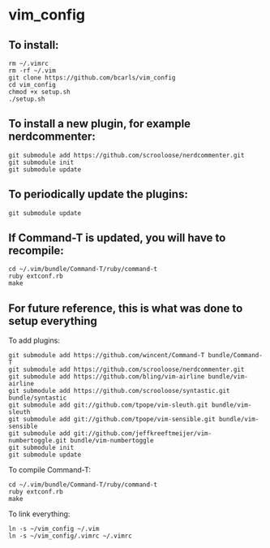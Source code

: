 vim_config
==========

## To install:

    rm ~/.vimrc 
    rm -rf ~/.vim
    git clone https://github.com/bcarls/vim_config
    cd vim_config
    chmod +x setup.sh
    ./setup.sh

## To install a new plugin, for example nerdcommenter:

    git submodule add https://github.com/scrooloose/nerdcommenter.git
    git submodule init
    git submodule update
    
## To periodically update the plugins:

    git submodule update
    
## If Command-T is updated, you will have to recompile:

    cd ~/.vim/bundle/Command-T/ruby/command-t
    ruby extconf.rb
    make

## For future reference, this is what was done to setup everything

To add plugins:

    git submodule add https://github.com/wincent/Command-T bundle/Command-T
    git submodule add https://github.com/scrooloose/nerdcommenter.git
    git submodule add https://github.com/bling/vim-airline bundle/vim-airline
    git submodule add https://github.com/scrooloose/syntastic.git bundle/syntastic
    git submodule add git://github.com/tpope/vim-sleuth.git bundle/vim-sleuth
    git submodule add git://github.com/tpope/vim-sensible.git bundle/vim-sensible
    git submodule add git://github.com/jeffkreeftmeijer/vim-numbertoggle.git bundle/vim-numbertoggle
    git submodule init
    git submodule update

To compile Command-T:

    cd ~/.vim/bundle/Command-T/ruby/command-t
    ruby extconf.rb
    make
    
To link everything:

    ln -s ~/vim_config ~/.vim
    ln -s ~/vim_config/.vimrc ~/.vimrc
